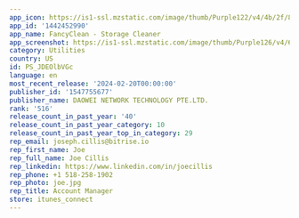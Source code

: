 ```yaml
---
app_icon: https://is1-ssl.mzstatic.com/image/thumb/Purple122/v4/4b/2f/8f/4b2f8f57-2af2-7331-222b-931ca52ba0f9/AppIcon_new-0-0-1x_U007epad-0-10-0-0-85-220.png/1024x1024bb.png
app_id: '1442452990'
app_name: FancyClean - Storage Cleaner
app_screenshot: https://is1-ssl.mzstatic.com/image/thumb/Purple126/v4/6b/86/76/6b867604-1bf8-3439-c665-e0b6b6d5024e/a7faea4a-bf02-4b9f-9f68-1dc7d9493895_1242_2688-en-1.png/1242x2688bb.png
category: Utilities
country: US
id: PS_JDEOlbVGc
language: en
most_recent_release: '2024-02-20T00:00:00'
publisher_id: '1547755677'
publisher_name: DAOWEI NETWORK TECHNOLOGY PTE.LTD.
rank: '516'
release_count_in_past_year: '40'
release_count_in_past_year_category: 10
release_count_in_past_year_top_in_category: 29
rep_email: joseph.cillis@bitrise.io
rep_first_name: Joe
rep_full_name: Joe Cillis
rep_linkedin: https://www.linkedin.com/in/joecillis
rep_phone: +1 518-258-1902
rep_photo: joe.jpg
rep_title: Account Manager
store: itunes_connect
---
```

